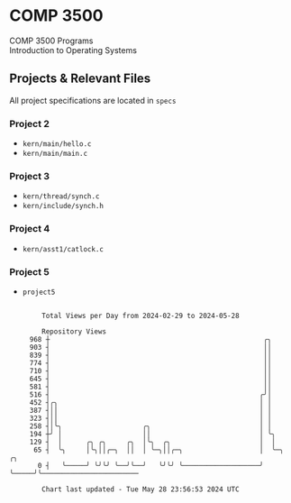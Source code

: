 # COMP 3500
COMP 3500 Programs  
Introduction to Operating Systems  
## Projects & Relevant Files
All project specifications are located in `specs`
### Project 2
- `kern/main/hello.c`
- `kern/main/main.c`
### Project 3
- `kern/thread/synch.c`
- `kern/include/synch.h`
### Project 4
- `kern/asst1/catlock.c`
### Project 5
- `project5`

```

        Total Views per Day from 2024-02-29 to 2024-05-28

        Repository Views
     968 ┼                                                     ╭╮
     903 ┤                                                     ││
     839 ┤                                                     ││
     774 ┤                                                     ││
     710 ┤                                                     ││
     645 ┤                                                     ││
     581 ┤                                                     ││
     516 ┤                                                    ╭╯│
     452 ┤╭╮                                                  │ │
     387 ┤││                                                  │ │
     323 ┤││                                                  │ │
     258 ┤│╰╮                    ╭╮                           │ │
     194 ┼╯ │                    ││                           │ ╰╮
     129 ┤  │      ╭╮ ╭╮     ╭╮  │╰╮  ╭╮                      │  │
      65 ┤  ╰╮     │╰╮││╭─╮  ││  │ ╰─╮││╭─╮                   │  ╰─╮     ╭╮
       0 ┤   ╰─────╯ ╰╯╰╯ ╰──╯╰──╯   ╰╯╰╯ ╰───────────────────╯    ╰─────╯╰────────────────────────

        Chart last updated - Tue May 28 23:56:53 2024 UTC
        
```
